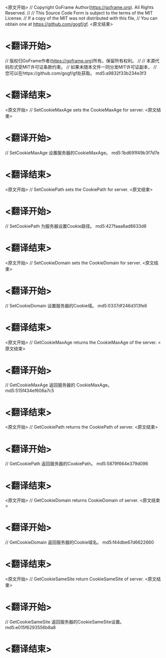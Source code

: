 
<原文开始>
// Copyright GoFrame Author(https://goframe.org). All Rights Reserved.
//
// This Source Code Form is subject to the terms of the MIT License.
// If a copy of the MIT was not distributed with this file,
// You can obtain one at https://github.com/gogf/gf.
<原文结束>

# <翻译开始>
// 版权归GoFrame作者(https://goframe.org)所有。保留所有权利。
//
// 本源代码形式受MIT许可证条款约束。
// 如果未随本文件一同分发MIT许可证副本，
// 您可以在https://github.com/gogf/gf处获取。 md5:a9832f33b234e3f3
# <翻译结束>


<原文开始>
// SetCookieMaxAge sets the CookieMaxAge for server.
<原文结束>

# <翻译开始>
// SetCookieMaxAge 设置服务器的CookieMaxAge。 md5:1bd691f49b3f7d7e
# <翻译结束>


<原文开始>
// SetCookiePath sets the CookiePath for server.
<原文结束>

# <翻译开始>
// SetCookiePath 为服务器设置Cookie路径。 md5:427faaa8ad8633d8
# <翻译结束>


<原文开始>
// SetCookieDomain sets the CookieDomain for server.
<原文结束>

# <翻译开始>
// SetCookieDomain 设置服务器的Cookie域。 md5:0337df246d313fe6
# <翻译结束>


<原文开始>
// GetCookieMaxAge returns the CookieMaxAge of the server.
<原文结束>

# <翻译开始>
// GetCookieMaxAge 返回服务器的 CookieMaxAge。 md5:515f434ef606a7c5
# <翻译结束>


<原文开始>
// GetCookiePath returns the CookiePath of server.
<原文结束>

# <翻译开始>
// GetCookiePath 返回服务器的CookiePath。 md5:5879f664e379d096
# <翻译结束>


<原文开始>
// GetCookieDomain returns CookieDomain of server.
<原文结束>

# <翻译开始>
// GetCookieDomain 返回服务器的Cookie域名。 md5:f44dbe67d6622660
# <翻译结束>


<原文开始>
// GetCookieSameSite return CookieSameSite of server.
<原文结束>

# <翻译开始>
// GetCookieSameSite 返回服务器的CookieSameSite设置。 md5:e015f6293556b8a8
# <翻译结束>

